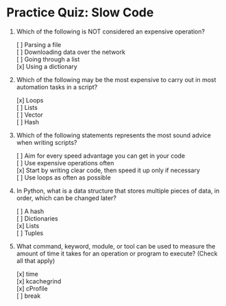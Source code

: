 # Practice Quiz: Slow Code

1. Which of the following is NOT considered an expensive operation?

    [ ] Parsing a file<br>
    [ ] Downloading data over the network<br>
    [ ] Going through a list<br>
    [x] Using a dictionary

2. Which of the following may be the most expensive to carry out in most automation tasks in a script?

    [x] Loops<br>
    [ ] Lists<br>
    [ ] Vector<br>
    [ ] Hash

3. Which of the following statements represents the most sound advice when writing scripts?

    [ ] Aim for every speed advantage you can get in your code<br>
    [ ] Use expensive operations often<br>
    [x] Start by writing clear code, then speed it up only if necessary<br>
    [ ] Use loops as often as possible

4. In Python, what is a data structure that stores multiple pieces of data, in order, which can be changed later?

    [ ] A hash<br>
    [ ] Dictionaries<br>
    [x] Lists<br>
    [ ] Tuples

5. What command, keyword, module, or tool can be used to measure the amount of time it takes for an operation or program to execute? (Check all that apply)

    [x] time<br>
    [x] kcachegrind<br>
    [x] cProfile<br>
    [ ] break